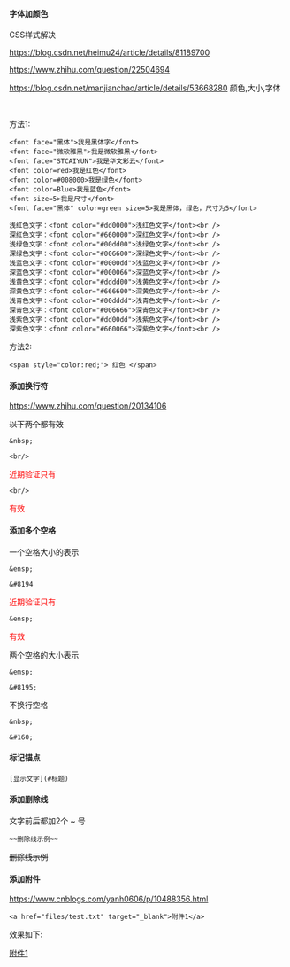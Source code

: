 #### 字体加颜色

CSS样式解决

https://blog.csdn.net/heimu24/article/details/81189700

https://www.zhihu.com/question/22504694

https://blog.csdn.net/manjianchao/article/details/53668280  颜色,大小,字体

&nbsp; 

方法1:
```
<font face="黑体">我是黑体字</font>
<font face="微软雅黑">我是微软雅黑</font>
<font face="STCAIYUN">我是华文彩云</font>
<font color=red>我是红色</font>
<font color=#008000>我是绿色</font>
<font color=Blue>我是蓝色</font>
<font size=5>我是尺寸</font>
<font face="黑体" color=green size=5>我是黑体，绿色，尺寸为5</font>
```

```
浅红色文字：<font color="#dd0000">浅红色文字</font><br /> 
深红色文字：<font color="#660000">深红色文字</font><br /> 
浅绿色文字：<font color="#00dd00">浅绿色文字</font><br /> 
深绿色文字：<font color="#006600">深绿色文字</font><br /> 
浅蓝色文字：<font color="#0000dd">浅蓝色文字</font><br /> 
深蓝色文字：<font color="#000066">深蓝色文字</font><br /> 
浅黄色文字：<font color="#dddd00">浅黄色文字</font><br /> 
深黄色文字：<font color="#666600">深黄色文字</font><br /> 
浅青色文字：<font color="#00dddd">浅青色文字</font><br /> 
深青色文字：<font color="#006666">深青色文字</font><br /> 
浅紫色文字：<font color="#dd00dd">浅紫色文字</font><br /> 
深紫色文字：<font color="#660066">深紫色文字</font><br /> 
```

方法2:

```
<span style="color:red;"> 红色 </span>
```

#### 添加换行符

https://www.zhihu.com/question/20134106

~~以下两个都有效~~
```
&nbsp;

<br/>
```
<font color=red>近期验证只有</font>  

```
<br/>
```

<font color=red>有效</font>  

#### 添加多个空格

一个空格大小的表示

```
&ensp;

&#8194
```
<font color=red>近期验证只有</font>  

```
&ensp;
```

<font color=red>有效</font>  


两个空格的大小表示

```
&emsp;

&#8195;
```

不换行空格
```
&nbsp;

&#160;
```

#### 标记锚点

```
[显示文字](#标题)
```

#### 添加删除线
文字前后都加2个 ~ 号
```
~~删除线示例~~
```
~~删除线示例~~


#### 添加附件

https://www.cnblogs.com/yanh0606/p/10488356.html

```
<a href="files/test.txt" target="_blank">附件1</a>
```

效果如下:

<a href="files/test.txt" target="_blank">附件1</a>